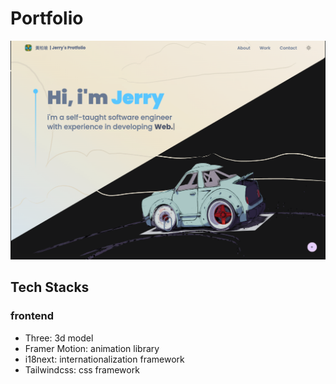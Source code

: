 # Portfolio

![webpage](images/webpage.png)

## Tech Stacks

### frontend

* Three: 3d model
* Framer Motion: animation library
* i18next: internationalization framework
* Tailwindcss: css framework
